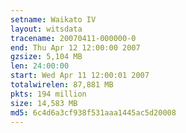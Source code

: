 ```yaml
---
setname: Waikato IV
layout: witsdata
tracename: 20070411-000000-0
end: Thu Apr 12 12:00:00 2007
gzsize: 5,104 MB
len: 24:00:00
start: Wed Apr 11 12:00:01 2007
totalwirelen: 87,881 MB
pkts: 194 million
size: 14,583 MB
md5: 6c4d6a3cf938f531aaa1445ac5d20008
---
```


